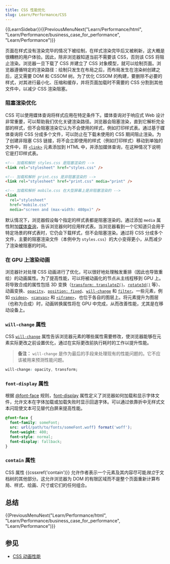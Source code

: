 ```yaml
---
title: CSS 性能优化
slug: Learn/Performance/CSS
---
```


{{LearnSidebar}}{{PreviousMenuNext("Learn/Performance/html", "Learn/Performance/business_case_for_performance", "Learn/Performance")}}

页面在样式没有渲染完毕的情况下被绘制，在样式渲染完毕后又被刷新，这大概是很糟糕的用户体验。因此，除非浏览器知道当前不需要该 CSS，否则该 CSS 将阻止渲染。浏览器一旦下载了 CSS 并建立了 CSS 对象模型，就可以绘制页面。浏览器遵循特定的渲染路径：绘制只发生在布局之后，而布局发生在渲染树创建之后，这又需要 DOM 和 CSSOM 树。为了优化 CSSOM 的构建，要删除不必要的样式，对其进行最小化、压缩和缓存，并将页面加载时不需要的 CSS 分割到其他文件中，以减少 CSS 渲染阻塞。

### 阻塞渲染优化

CSS 可以使用媒体查询将样式应用在特定条件下。媒体查询对于响应式 Web 设计非常重要，可以帮助我们优化关键渲染路径。浏览器会阻塞渲染，直到它解析完全部的样式，但不会阻塞渲染它认为不会使用的样式，例如打印样式表。通过基于媒体查询将 CSS 分成多个文件，可以防止在下载未使用的 CSS 期间阻止渲染。为了创建非阻塞 CSS 链接，将不会立即使用的样式（例如打印样式）移动到单独的文件中，将 [`<link>`](/zh-CN/docs/Web/HTML/Element/link) 元素添加到 HTML 中，并添加媒体查询，在这种情况下说明它是打印样式表。

```html
<!-- 加载和解析 styles.css 是阻塞渲染的 -->
<link rel="stylesheet" href="styles.css" />

<!-- 加载和解析 print.css 是非阻塞渲染的 -->
<link rel="stylesheet" href="print.css" media="print" />

<!-- 加载和解析 mobile.css 在大型屏幕上是非阻塞渲染的 -->
<link
  rel="stylesheet"
  href="mobile.css"
  media="screen and (max-width: 480px)" />
```

默认情况下，浏览器假设每个指定的样式表都是阻塞渲染的。通过添加 `media` 属性附加[媒体查询](/zh-CN/docs/Web/CSS/CSS_media_queries/Using_media_queries)，告诉浏览器何时应用样式表。当浏览器看到一个它知道只会用于特定场景的样式表时，它仍会下载样式，但不会阻塞渲染。通过将 CSS 分成多个文件，主要的阻塞渲染文件（本例中为 `styles.css`）的大小变得更小，从而减少了渲染被阻塞的时间。

### 在 GPU 上渲染动画

浏览器针对处理 CSS 动画进行了优化，可以很好地处理触发重排（因此也导致重绘）的动画属性。为了提高性能，可以将被动画化的节点从主线程移到 GPU 上。将导致合成的属性包括 3D 变换（[`transform: translateZ()`](/zh-CN/docs/Web/CSS/transform)、[`rotate3d()`](/zh-CN/docs/Web/CSS/transform-function/rotate3d) 等）、动画变换、[`opacity`](/zh-CN/docs/Web/CSS/opacity)、[`position: fixed`](/zh-CN/docs/Web/CSS/position)、[`will-change`](/zh-CN/docs/Web/CSS/will-change) 和 [`filter`](/zh-CN/docs/Web/CSS/filter)。一些元素，例如 [`<video>`](/zh-CN/docs/Web/HTML/Element/video)、[`<canvas>`](/zh-CN/docs/Web/HTML/Element/canvas) 和 [`<iframe>`](/zh-CN/docs/Web/HTML/Element/iframe)，也位于各自的图层上。将元素提升为图层（也称为合成）时，动画转换属性将在 GPU 中完成，从而改善性能，尤其是在移动设备上。

### `will-change` 属性

CSS [`will-change`](/zh-CN/docs/Web/CSS/will-change) 属性告诉浏览器元素的哪些属性需要修改，使浏览器能够在元素实际更改之前设置优化，通过在实际更改前执行耗时的工作以提升性能。

> **备注：** `will-change` 是作为最后的手段来处理现有的性能问题的。它不应该被用来预测性能问题。

```css
will-change: opacity, transform;
```

### `font-display` 属性

根据 [@font-face](/zh-CN/docs/Web/CSS/@font-face) 规则，[font-display](/zh-CN/docs/Web/CSS/@font-face/font-display) 属性定义了浏览器如何加载和显示字体文件，允许文本在字体加载或加载失败时显示回退字体。可以通过依靠折中无样式文本闪现使文本可见替代白屏来提高性能。

```css
@font-face {
  font-family: someFont;
  src: url(/path/to/fonts/someFont.woff) format('woff');
  font-weight: 400;
  font-style: normal;
  font-display: fallback;
}
```

### `contain` 属性

CSS 属性 {{cssxref('contain')}} 允许作者表示一个元素及其内容尽可能*独立*于文档树的其他部分。这允许浏览器为 DOM 的有限区域而不是整个页面重新计算布局、样式、绘画、尺寸或它们的任何组合。

## 总结

{{PreviousMenuNext("Learn/Performance/html", "Learn/Performance/business_case_for_performance", "Learn/Performance")}}

## 参见

- [CSS 动画性能](/zh-CN/docs/Web/Performance/CSS_JavaScript_animation_performance)
